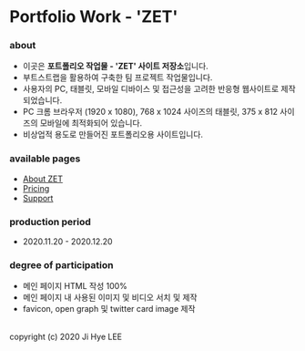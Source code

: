 # Portfolio Work - 'ZET'

### about
- 이곳은 **포트폴리오 작업물 - 'ZET' 사이트 저장소**입니다.
- 부트스트랩을 활용하여 구축한 팀 프로젝트 작업물입니다.
- 사용자의 PC, 태블릿, 모바일 디바이스 및 접근성을 고려한 반응형 웹사이트로 제작되었습니다.
- PC 크롬 브라우저 (1920 x 1080), 768 x 1024 사이즈의 태블릿, 375 x 812 사이즈의 모바일에 최적화되어 있습니다.
- 비상업적 용도로 만들어진 포트폴리오용 사이트입니다.

### available pages
- [About ZET](https://absolutelyfullycapable.github.io/zet)
- [Pricing](https://absolutelyfullycapable.github.io/zet/pricing.html)
- [Support](https://absolutelyfullycapable.github.io/zet/support.html)

### production period
- 2020.11.20 - 2020.12.20

### degree of participation
- 메인 페이지 HTML 작성 100%
- 메인 페이지 내 사용된 이미지 및 비디오 서치 및 제작
- favicon, open graph 및 twitter card image 제작

<br>
copyright (c) 2020 Ji Hye LEE
